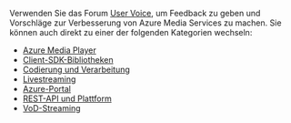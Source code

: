 Verwenden Sie das Forum [User Voice](http://go.microsoft.com/fwlink/?linkid=698785&clcid=0x409), um Feedback zu geben und Vorschläge zur Verbesserung von Azure Media Services zu machen. Sie können auch direkt zu einer der folgenden Kategorien wechseln:

- [Azure Media Player](https://feedback.azure.com/forums/169396-media-services/category/109320-azure-media-player/)
- [Client-SDK-Bibliotheken](https://feedback.azure.com/forums/169396-media-services/category/144435-client-sdks/)
- [Codierung und Verarbeitung](https://feedback.azure.com/forums/169396-media-services/category/144411-encoding-and-processing/)
- [Livestreaming](https://feedback.azure.com/forums/169396-media-services/category/144414-live-streaming/)
- [Azure-Portal](https://feedback.azure.com/forums/169396-media-services/category/144432-portal/)
- [REST-API und Plattform](https://feedback.azure.com/forums/169396-media-services/category/144423-rest-api-and-platform/)
- [VoD-Streaming](https://feedback.azure.com/forums/169396-media-services/category/144429-vod-streaming/)

<!---HONumber=AcomDC_0128_2016-->